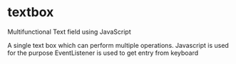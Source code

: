 # textbox
Multifunctional Text field using JavaScript

A single text box which can perform multiple operations.
Javascript is used for the purpose
EventListener is used to get entry from keyboard
